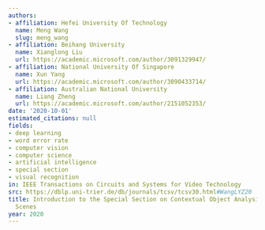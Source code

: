 ```yaml
---
authors:
- affiliation: Hefei University Of Technology
  name: Meng Wang
  slug: meng_wang
- affiliation: Beihang University
  name: Xianglong Liu
  url: https://academic.microsoft.com/author/3091329947/
- affiliation: National University Of Singapore
  name: Xun Yang
  url: https://academic.microsoft.com/author/3090433714/
- affiliation: Australian National University
  name: Liang Zheng
  url: https://academic.microsoft.com/author/2151052353/
date: '2020-10-01'
estimated_citations: null
fields:
- deep learning
- word error rate
- computer vision
- computer science
- artificial intelligence
- special section
- visual recognition
in: IEEE Transactions on Circuits and Systems for Video Technology
src: https://dblp.uni-trier.de/db/journals/tcsv/tcsv30.html#WangLYZ20
title: Introduction to the Special Section on Contextual Object Analysis in Complex
  Scenes
year: 2020
---
```

